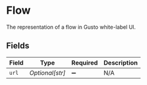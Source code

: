 # Flow

The representation of a flow in Gusto white-label UI.


## Fields

| Field              | Type               | Required           | Description        |
| ------------------ | ------------------ | ------------------ | ------------------ |
| `url`              | *Optional[str]*    | :heavy_minus_sign: | N/A                |